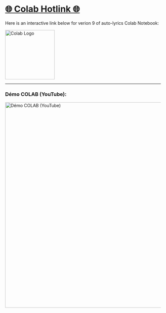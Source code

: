 # [🌐 Colab Hotlink 🌐](https://colab.research.google.com/github/ras0k/auto-lyrics/blob/main/Auto_Lyrics_v9.ipynb)

Here is an interactive link below for verion 9 of auto-lyrics Colab Notebook:


[<img alt="Colab Logo" width="160px" src="https://i.imgur.com/zVDB0sA.png" />](https://colab.research.google.com/github/ras0k/auto-lyrics/blob/main/Auto_Lyrics_v9.ipynb)

---

### Démo COLAB (YouTube):
[<img alt="Démo COLAB (YouTube)" width="666px" src="https://i.imgur.com/8qod7fS.jpeg" />](https://youtu.be/4Wjwr-gMeQY)

